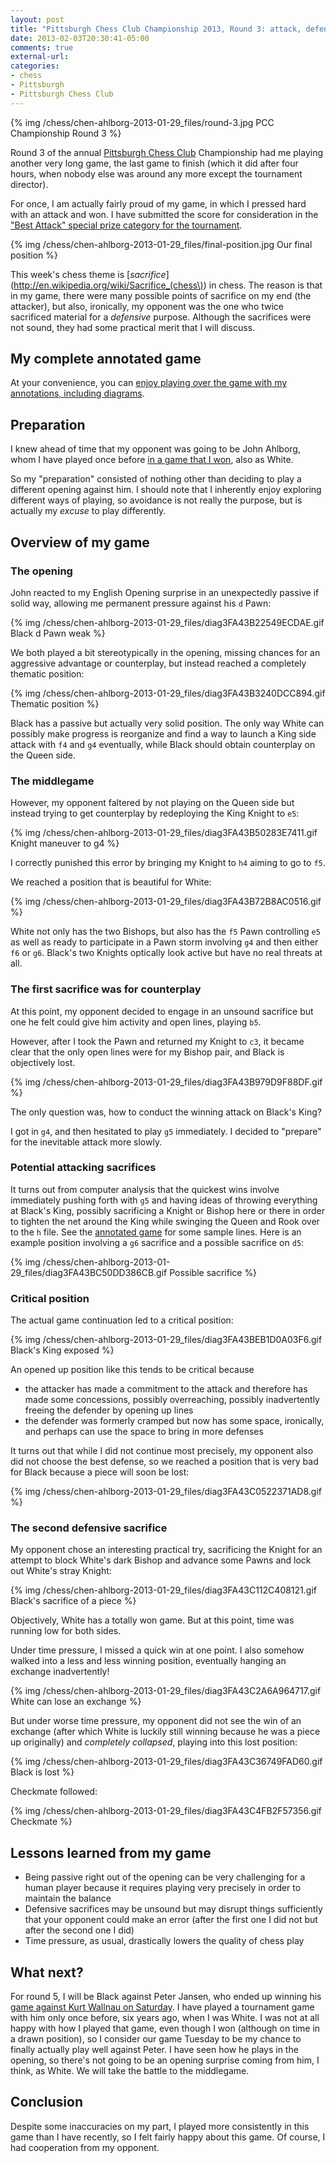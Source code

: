 ```yaml
---
layout: post
title: "Pittsburgh Chess Club Championship 2013, Round 3: attack, defense, and sacrifices"
date: 2013-02-03T20:30:41-05:00
comments: true
external-url: 
categories: 
- chess
- Pittsburgh
- Pittsburgh Chess Club
---
```

{% img /chess/chen-ahlborg-2013-01-29_files/round-3.jpg PCC Championship Round 3 %}

Round 3 of the annual [Pittsburgh Chess Club](http://pittsburghcc.org/) Championship had me playing another very long game, the last game to finish (which it did after four hours, when nobody else was around any more except the tournament director).

For once, I am actually fairly proud of my game, in which I pressed hard with an attack and won. I have submitted the score for consideration in the ["Best Attack" special prize category for the tournament](/blog/2013/01/16/pittsburgh-chess-club-championship-2013-round-1-the-art-of-swindling/).

{% img /chess/chen-ahlborg-2013-01-29_files/final-position.jpg Our final position %}

This week's chess theme is [*sacrifice*](http://en.wikipedia.org/wiki/Sacrifice_(chess\)) in chess. The reason is that in my game, there were many possible points of sacrifice on my end (the attacker), but also, ironically, my opponent was the one who twice sacrificed material for a *defensive* purpose. Although the sacrifices were not sound, they had some practical merit that I will discuss.

<!--more-->

## My complete annotated game

At your convenience, you can [enjoy playing over the game with my annotations, including diagrams](/chess/chen-ahlborg-2013-01-29.htm).

## Preparation

I knew ahead of time that my opponent was going to be John Ahlborg, whom I have played once before [in a game that I won](/blog/2012/09/19/round-3-of-pittsburgh-chess-club-tournament-another-approach-against-the-sicilian-squeezing-with-the-bind/), also as White.

So my "preparation" consisted of nothing other than deciding to play a different opening against him. I should note that I inherently enjoy exploring different ways of playing, so avoidance is not really the purpose, but is actually my *excuse* to play differently.

## Overview of my game

### The opening

John reacted to my English Opening surprise in an unexpectedly passive if solid way, allowing me permanent pressure against his `d` Pawn:

{% img /chess/chen-ahlborg-2013-01-29_files/diag3FA43B22549ECDAE.gif Black d Pawn weak %}

We both played a bit stereotypically in the opening, missing chances for an aggressive advantage or counterplay, but instead reached a completely thematic position:

{% img /chess/chen-ahlborg-2013-01-29_files/diag3FA43B3240DCC894.gif Thematic position %}

Black has a passive but actually very solid position. The only way White can possibly make progress is reorganize and find a way to launch a King side attack with `f4` and `g4` eventually, while Black should obtain counterplay on the Queen side.

### The middlegame

However, my opponent faltered by not playing on the Queen side but instead trying to get counterplay by redeploying the King Knight to `e5`:

{% img /chess/chen-ahlborg-2013-01-29_files/diag3FA43B50283E7411.gif Knight maneuver to g4 %}

I correctly punished this error by bringing my Knight to `h4` aiming to go to `f5`.

We reached a position that is beautiful for White:

{% img /chess/chen-ahlborg-2013-01-29_files/diag3FA43B72B8AC0516.gif %}

White not only has the two Bishops, but also has the `f5` Pawn controlling `e5` as well as ready to participate in a Pawn storm involving `g4` and then either `f6` or `g6`. Black's two Knights optically look active but have no real threats at all.

### The first sacrifice was for counterplay

At this point, my opponent decided to engage in an unsound sacrifice but one he felt could give him activity and open lines, playing `b5`.

However, after I took the Pawn and returned my Knight to `c3`, it became clear that the only open lines were for my Bishop pair, and Black is objectively lost.

{% img /chess/chen-ahlborg-2013-01-29_files/diag3FA43B979D9F88DF.gif %}

The only question was, how to conduct the winning attack on Black's King?

I got in `g4`, and then hesitated to play `g5` immediately. I decided to "prepare" for the inevitable attack more slowly.

### Potential attacking sacrifices

It turns out from computer analysis that the quickest wins involve immediately pushing forth with `g5` and having ideas of throwing everything at Black's King, possibly sacrificing a Knight or Bishop here or there in order to tighten the net around the King while swinging the Queen and Rook over to the `h` file. See the [annotated game](/chess/chen-ahlborg-2013-01-29.htm) for some sample lines. Here is an example position involving a `g6` sacrifice and a possible sacrifice on `d5`:

{% img /chess/chen-ahlborg-2013-01-29_files/diag3FA43BC50DD386CB.gif Possible sacrifice %}

### Critical position

The actual game continuation led to a critical position:

{% img /chess/chen-ahlborg-2013-01-29_files/diag3FA43BEB1D0A03F6.gif Black's King exposed %}

An opened up position like this tends to be critical because

- the attacker has made a commitment to the attack and therefore has made some concessions, possibly overreaching, possibly inadvertently freeing the defender by opening up lines
- the defender was formerly cramped but now has some space, ironically, and perhaps can use the space to bring in more defenses

It turns out that while I did not continue most precisely, my opponent also did not choose the best defense, so we reached a position that is very bad for Black because a piece will soon be lost:

{% img /chess/chen-ahlborg-2013-01-29_files/diag3FA43C0522371AD8.gif %}

### The second defensive sacrifice

My opponent chose an interesting practical try, sacrificing the Knight for an attempt to block White's dark Bishop and advance some Pawns and lock out White's stray Knight:

{% img /chess/chen-ahlborg-2013-01-29_files/diag3FA43C112C408121.gif Black's sacrifice of a piece %}

Objectively, White has a totally won game. But at this point, time was running low for both sides.

Under time pressure, I missed a quick win at one point. I also somehow walked into a less and less winning position, eventually hanging an exchange inadvertently!

{% img /chess/chen-ahlborg-2013-01-29_files/diag3FA43C2A6A964717.gif White can lose an exchange %}

But under worse time pressure, my opponent did not see the win of an exchange (after which White is luckily still winning because he was a piece up originally) and *completely collapsed*, playing into this lost position:

{% img /chess/chen-ahlborg-2013-01-29_files/diag3FA43C36749FAD60.gif Black is lost %}

Checkmate followed:

{% img /chess/chen-ahlborg-2013-01-29_files/diag3FA43C4FB2F57356.gif Checkmate %}

## Lessons learned from my game

- Being passive right out of the opening can be very challenging for a human player because it requires playing very precisely in order to maintain the balance
- Defensive sacrifices may be unsound but may disrupt things sufficiently that your opponent could make an error (after the first one I did not but after the second one I did)
- Time pressure, as usual, drastically lowers the quality of chess play

## What next?

For round 5, I will be Black against Peter Jansen, who ended up winning his [game against Kurt Wallnau on Saturday](/blog/2013/02/02/an-unexpected-afternoon-tour-9-miles-of-running/). I have played a tournament game with him only once before, six years ago, when I was White. I was not at all happy with how I played that game, even though I won (although on time in a drawn position), so I consider our game Tuesday to be my chance to finally actually play well against Peter. I have seen how he plays in the opening, so there's not going to be an opening surprise coming from him, I think, as White. We will take the battle to the middlegame.

## Conclusion

Despite some inaccuracies on my part, I played more consistently in this game than I have recently, so I felt fairly happy about this game. Of course, I had cooperation from my opponent.
